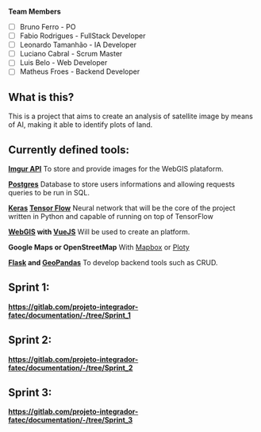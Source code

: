**Team Members**

- [ ] Bruno Ferro - PO
- [ ] Fabio Rodrigues - FullStack Developer
- [ ] Leonardo Tamanhão - IA Developer
- [ ] Luciano Cabral - Scrum Master
- [ ] Luis Belo - Web Developer
- [ ] Matheus Froes - Backend Developer

## What is this?

This is a project that aims to create an analysis of satellite image by means of AI,
making it able to identify plots of land.

## Currently defined tools:

**[Imgur API](https://apidocs.imgur.com/?version=latest)** To store and provide images
for the WebGIS plataform.

**[Postgres](https://www.postgresql.org/)** Database to store users informations and
allowing requests queries to be run in SQL.

**[Keras](https://keras.io/) [Tensor Flow](https://www.tensorflow.org/)** Neural network
that will be the core of the project written in Python and capable of running on top of
TensorFlow

**[WebGIS](http://www.webgis.com/) with [VueJS](https://vuejs.org/)** Will be used to
create an platform.

**Google Maps or OpenStreetMap** With [Mapbox](https://www.mapbox.com/) or
[Ploty](https://plot.ly/)

**[Flask](https://palletsprojects.com/p/flask/) and
[GeoPandas](https://geopandas.org/)** To develop backend tools such as CRUD.

## Sprint 1:

**https://gitlab.com/projeto-integrador-fatec/documentation/-/tree/Sprint_1**


## Sprint 2:

**https://gitlab.com/projeto-integrador-fatec/documentation/-/tree/Sprint_2**


## Sprint 3:

**https://gitlab.com/projeto-integrador-fatec/documentation/-/tree/Sprint_3**
